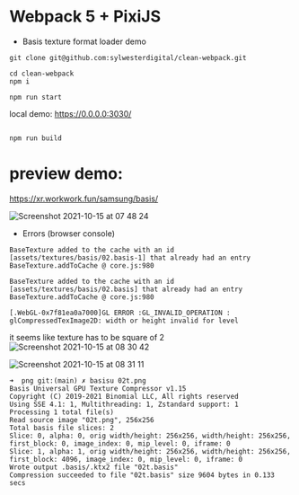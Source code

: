 # Webpack 5 + PixiJS 

- Basis texture format loader demo

```
git clone git@github.com:sylwesterdigital/clean-webpack.git

cd clean-webpack
npm i

npm run start
```

local demo:
https://0.0.0.0:3030/
```

npm run build
```

# preview demo:
https://xr.workwork.fun/samsung/basis/

![Screenshot 2021-10-15 at 07 48 24](https://user-images.githubusercontent.com/27820237/137444688-8232fe83-6102-4ccf-8398-468b33842dff.png)

- Errors (browser console)
```
BaseTexture added to the cache with an id [assets/textures/basis/02.basis-1] that already had an entry
BaseTexture.addToCache @ core.js:980

BaseTexture added to the cache with an id [assets/textures/basis/02.basis] that already had an entry
BaseTexture.addToCache @ core.js:980

[.WebGL-0x7f81ea0a7000]GL ERROR :GL_INVALID_OPERATION : glCompressedTexImage2D: width or height invalid for level

```

it seems like texture has to be square of 2
![Screenshot 2021-10-15 at 08 30 42](https://user-images.githubusercontent.com/27820237/137449581-51642e3a-bda2-488a-8bc8-f5755e5f376a.png)

![Screenshot 2021-10-15 at 08 31 11](https://user-images.githubusercontent.com/27820237/137449599-54d104b3-1904-41c0-940a-f917c97b3e3d.png)


```
➜  png git:(main) ✗ basisu 02t.png                                                              
Basis Universal GPU Texture Compressor v1.15
Copyright (C) 2019-2021 Binomial LLC, All rights reserved
Using SSE 4.1: 1, Multithreading: 1, Zstandard support: 1
Processing 1 total file(s)
Read source image "02t.png", 256x256
Total basis file slices: 2
Slice: 0, alpha: 0, orig width/height: 256x256, width/height: 256x256, first_block: 0, image_index: 0, mip_level: 0, iframe: 0
Slice: 1, alpha: 1, orig width/height: 256x256, width/height: 256x256, first_block: 4096, image_index: 0, mip_level: 0, iframe: 0
Wrote output .basis/.ktx2 file "02t.basis"
Compression succeeded to file "02t.basis" size 9604 bytes in 0.133 secs


```



